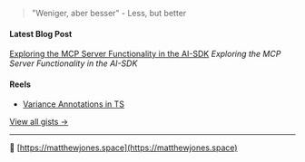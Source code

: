 > "Weniger, aber besser" - Less, but better

#### Latest Blog Post

<!-- BLOG:START -->
[Exploring the MCP Server Functionality in the AI-SDK](https://gist.github.com/hew/69d0cc7f8466022f710a9ffb5a5d03f3)
*Exploring the MCP Server Functionality in the AI-SDK*
<!-- BLOG:END -->

#### Reels

<!-- REEL:START -->
- [Variance Annotations in TS](https://gist.github.com/hew/3bf6d29509e9e8f246bd18faf3279ec6)
<!-- REEL:END -->

[View all gists →](https://gist.github.com/hew)

--- 

🔗 [https://matthewjones.space](https://matthewjones.space)
